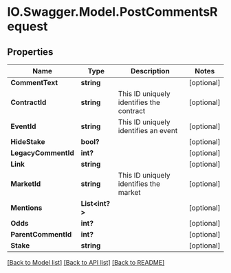 # IO.Swagger.Model.PostCommentsRequest
## Properties

Name | Type | Description | Notes
------------ | ------------- | ------------- | -------------
**CommentText** | **string** |  | [optional] 
**ContractId** | **string** | This ID uniquely identifies the contract | [optional] 
**EventId** | **string** | This ID uniquely identifies an event | [optional] 
**HideStake** | **bool?** |  | [optional] 
**LegacyCommentId** | **int?** |  | [optional] 
**Link** | **string** |  | [optional] 
**MarketId** | **string** | This ID uniquely identifies the market | [optional] 
**Mentions** | **List&lt;int?&gt;** |  | [optional] 
**Odds** | **int?** |  | [optional] 
**ParentCommentId** | **int?** |  | [optional] 
**Stake** | **string** |  | [optional] 

[[Back to Model list]](../README.md#documentation-for-models) [[Back to API list]](../README.md#documentation-for-api-endpoints) [[Back to README]](../README.md)

